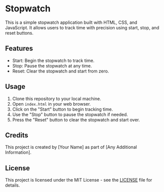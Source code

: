 # Stopwatch

This is a simple stopwatch application built with HTML, CSS, and JavaScript. It allows users to track time with precision using start, stop, and reset buttons.

## Features

- Start: Begin the stopwatch to track time.
- Stop: Pause the stopwatch at any time.
- Reset: Clear the stopwatch and start from zero.

## Usage

1. Clone this repository to your local machine.
2. Open `index.html` in your web browser.
3. Click on the "Start" button to begin tracking time.
4. Use the "Stop" button to pause the stopwatch if needed.
5. Press the "Reset" button to clear the stopwatch and start over.

## Credits

This project is created by [Your Name] as part of [Any Additional Information].

## License

This project is licensed under the MIT License - see the [LICENSE](LICENSE) file for details.
